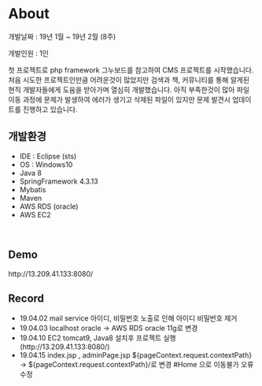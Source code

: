 <h1>About</h1>
<p> 개발날짜 : 19년 1월 ~ 19년 2월 (8주)</p>
<p> 개발인원 : 1인</p>
<p> 첫 프로젝트로 php framework 그누보드를 참고하여 CMS 프로젝트를 시작했습니다. 처음 시도한 프로젝트인만큼 어려운것이 많았지만 검색과 책, 커뮤니티를 통해 알게된 현직 개발자들에게 도움을 받아가며 열심히 개발했습니다. 아직 부족한것이 많아 파일 이동 과정에 문제가 발생하여 에러가 생기고 삭제된 파일이 있지만 문제 발견시 업데이트를 진행하고 있습니다. </p>
<h2>개발환경</h2>
<ul>
  <li> IDE : Eclipse (sts)</li>
  <li> OS : Windows10
  <li> Java 8</li>
  <li> SpringFramework 4.3.13</li>
  <li> Mybatis</li>
  <li> Maven</li>
  <li> AWS RDS (oracle)</li>
  <li> AWS EC2 </li>
</ul>
<br>
<h2>Demo</h2>
<p>http://13.209.41.133:8080/</p>
<h2>Record</h2>
<ul>
<li>19.04.02 mail service 아이디, 비밀번호 노출로 인해 아이디 비밀번호 제거</li>
<li>19.04.03 localhost oracle -> AWS RDS oracle 11g로 변경</li>
<li>19.04.10 EC2 tomcat9, Java8 설치후 프로젝트 실행 (http://13.209.41.133:8080/)</li>
<li>19.04.15 index.jsp , adminPage.jsp ${pageContext.request.contextPath} -> ${pageContext.request.contextPath}/로 변경 #Home 으로 이동불가 오류 수정</li>
</ul>
